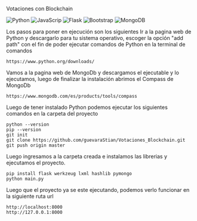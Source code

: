 Votaciones con Blockchain


![Python](https://img.shields.io/badge/python-3670A0?style=for-the-badge&logo=python&logoColor=ffdd54)
![JavaScrip](https://shields.io/badge/JavaScript-F7DF1E?logo=JavaScript&logoColor=000&style=flat-square)
![Flask](https://img.shields.io/badge/Flask-000000?style=for-the-badge&logo=Flask&logoColor=white) 
![Bootstrap](https://img.shields.io/badge/Bootstrap-563D7C?style=for-the-badge&logo=bootstrap&logoColor=white)
![MongoDB](https://img.shields.io/badge/-MongoDB-13aa52?style=for-the-badge&logo=mongodb&logoColor=white)

Los pasos para poner en ejecución son los siguientes
Ir a la pagina web de Python y descargarlo para tu sistema operativo, escoger la opción "add path" con el fin de poder ejecutar comandos de Python en la terminal de comandos

```Pagina web
https://www.python.org/downloads/
```
Vamos a la pagina web de MongoDb y descargamos el ejecutable y lo ejecutamos, luego de finalizar la instalación abrimos el Compass de MongoDb

```Pagina web
https://www.mongodb.com/es/products/tools/compass
```
Luego de tener instalado Python podemos ejecutar los siguientes comandos en la carpeta del proyecto

```Terminal de comandos
python --version
pip --version
git init
git clone https://github.com/guevaraStian/Votaciones_Blockchain.git
git push origin master
```

Luego ingresamos a la carpeta creada e instalamos las librerias y ejecutamos el proyecto.

```Terminal de comandos
pip install flask werkzeug lxml hashlib pymongo
python main.py
```
Luego que el proyecto ya se este ejecutando, podemos verlo funcionar en la siguiente ruta url

```Pagina web
http://localhost:8000
http://127.0.0.1:8000
```
